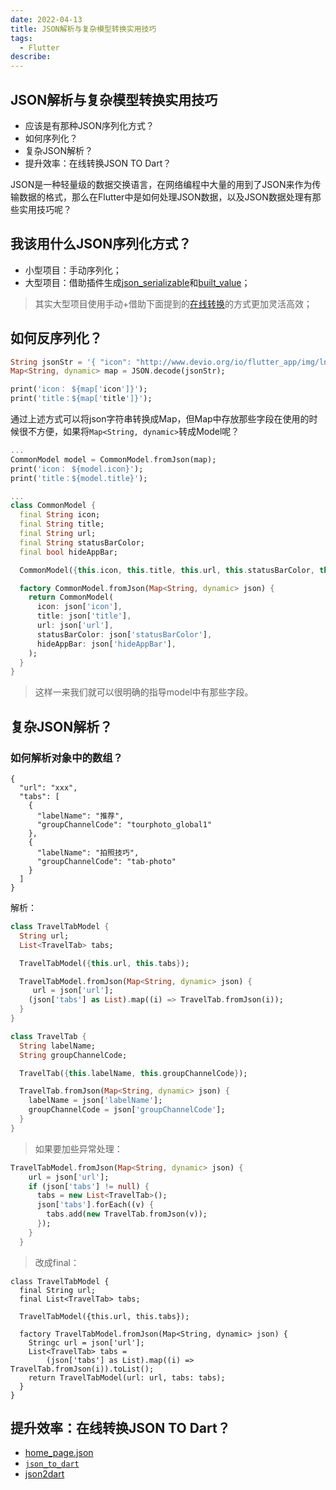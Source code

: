 ```yaml
---
date: 2022-04-13
title: JSON解析与复杂模型转换实用技巧
tags:
  - Flutter
describe:
---
```




## JSON解析与复杂模型转换实用技巧

- 应该是有那种JSON序列化方式？
- 如何序列化？
- 复杂JSON解析？
- 提升效率：在线转换JSON TO Dart？

JSON是一种轻量级的数据交换语言，在网络编程中大量的用到了JSON来作为传输数据的格式，那么在Flutter中是如何处理JSON数据，以及JSON数据处理有那些实用技巧呢？

## 我该用什么JSON序列化方式？

- 小型项目：手动序列化；
- 大型项目：借助插件生成[json_serializable](https://pub.dartlang.org/packages/json_serializable)和[built_value](https://pub.dartlang.org/packages/built_value)；

> 其实大型项目使用手动+借助下面提到的[在线转换](http://www.devio.org/io/tools/json-to-dart/)的方式更加灵活高效；

## 如何反序列化？

```dart
String jsonStr = '{ "icon": "http://www.devio.org/io/flutter_app/img/ln_food.png", "title": "美食林", "url": "https://m.ctrip.com/webapp/you/foods/address.html?new=1&ishideheader=true", "statusBarColor": "19A0F0", "hideAppBar": true }';
Map<String, dynamic> map = JSON.decode(jsonStr);

print('icon： ${map['icon']}');
print('title：${map['title']}');
```

通过上述方式可以将json字符串转换成Map，但Map中存放那些字段在使用的时候很不方便，如果将`Map<String, dynamic>`转成Model呢？

```dart
...
CommonModel model = CommonModel.fromJson(map);
print('icon： ${model.icon}');
print('title：${model.title}');

...
class CommonModel {
  final String icon;
  final String title;
  final String url;
  final String statusBarColor;
  final bool hideAppBar;

  CommonModel({this.icon, this.title, this.url, this.statusBarColor, this.hideAppBar});

  factory CommonModel.fromJson(Map<String, dynamic> json) {
    return CommonModel(
      icon: json['icon'],
      title: json['title'],
      url: json['url'],
      statusBarColor: json['statusBarColor'],
      hideAppBar: json['hideAppBar'],
    );
  }
}
```

> 这样一来我们就可以很明确的指导model中有那些字段。

## 复杂JSON解析？

### 如何解析对象中的数组？

```
{
  "url": "xxx",
  "tabs": [
    {
      "labelName": "推荐",
      "groupChannelCode": "tourphoto_global1"
    },
    {
      "labelName": "拍照技巧",
      "groupChannelCode": "tab-photo"
    }
  ]
}
```

解析：

```dart
class TravelTabModel {
  String url;
  List<TravelTab> tabs;

  TravelTabModel({this.url, this.tabs});

  TravelTabModel.fromJson(Map<String, dynamic> json) {
	 url = json['url'];
    (json['tabs'] as List).map((i) => TravelTab.fromJson(i));
  }
}

class TravelTab {
  String labelName;
  String groupChannelCode;

  TravelTab({this.labelName, this.groupChannelCode});

  TravelTab.fromJson(Map<String, dynamic> json) {
    labelName = json['labelName'];
    groupChannelCode = json['groupChannelCode'];
  }
}
```

> 如果要加些异常处理：

```dart
TravelTabModel.fromJson(Map<String, dynamic> json) {
    url = json['url'];
    if (json['tabs'] != null) {
      tabs = new List<TravelTab>();
      json['tabs'].forEach((v) {
        tabs.add(new TravelTab.fromJson(v));
      });
    }
  }
```

> 改成final：

```
class TravelTabModel {
  final String url;
  final List<TravelTab> tabs;

  TravelTabModel({this.url, this.tabs});

  factory TravelTabModel.fromJson(Map<String, dynamic> json) {
    Stringc url = json['url'];
    List<TravelTab> tabs =
        (json['tabs'] as List).map((i) => TravelTab.fromJson(i)).toList();
    return TravelTabModel(url: url, tabs: tabs);
  }
}
```

## 提升效率：在线转换JSON TO Dart？

- [home_page.json](http://www.devio.org/io/flutter_app/json/home_page.json)
- [`json_to_dart`](http://www.devio.org/io/tools/json-to-dart/)
- [json2dart](http://json2dart.com/)

